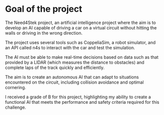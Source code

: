# Goal of the project

The Need4Stek project, an artificial intelligence project where the aim is to develop an AI capable of driving a car on a virtual circuit without hitting the walls or driving in the wrong direction.

The project uses several tools such as CoppeliaSim, a robot simulator, and an API called n4s to interact with the car and test the simulation.

The AI must be able to make real-time decisions based on data such as that provided by a LIDAR (which measures the distance to obstacles) and complete laps of the track quickly and efficiently.

The aim is to create an autonomous AI that can adapt to situations encountered on the circuit, including collision avoidance and optimal cornering.

I received a grade of B for this project, highlighting my ability to create a functional AI that meets the performance and safety criteria required for this challenge.
